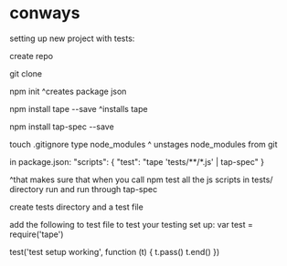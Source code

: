 # conways

setting up new project with tests:

create repo

git clone

npm init
^creates package json


npm install tape --save
^installs tape

npm install tap-spec --save

touch .gitignore
type node_modules
^ unstages node_modules from git

in package.json:
"scripts": {
   "test": "tape 'tests/**/*.js' | tap-spec"
 }

 ^that makes sure that when you call npm test all the js scripts in tests/ directory run and run through tap-spec

create tests directory and a test file

add the following to test file to test your testing set up:
var test = require('tape')

test('test setup working', function (t) {
  t.pass()
  t.end()
})
